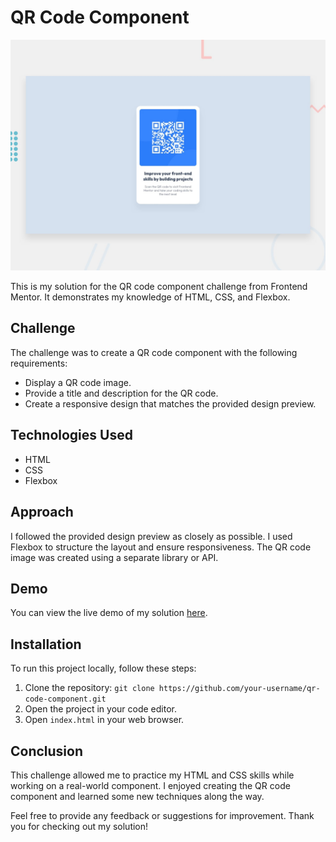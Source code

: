 # QR Code Component

![Design preview for the QR code component coding challenge](./design/desktop-preview.jpg)

This is my solution for the QR code component challenge from Frontend Mentor. It demonstrates my knowledge of HTML, CSS, and Flexbox.

## Challenge

The challenge was to create a QR code component with the following requirements:

- Display a QR code image.
- Provide a title and description for the QR code.
- Create a responsive design that matches the provided design preview.

## Technologies Used

- HTML
- CSS
- Flexbox

## Approach

I followed the provided design preview as closely as possible. I used Flexbox to structure the layout and ensure responsiveness. The QR code image was created using a separate library or API.

## Demo

You can view the live demo of my solution [here](https://qr-code-comp-gold.vercel.app/).

## Installation

To run this project locally, follow these steps:

1. Clone the repository: `git clone https://github.com/your-username/qr-code-component.git`
2. Open the project in your code editor.
3. Open `index.html` in your web browser.

## Conclusion

This challenge allowed me to practice my HTML and CSS skills while working on a real-world component. I enjoyed creating the QR code component and learned some new techniques along the way.

Feel free to provide any feedback or suggestions for improvement. Thank you for checking out my solution!
